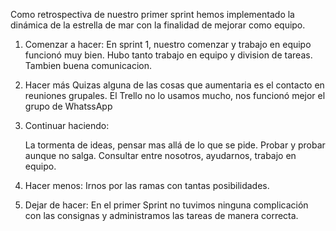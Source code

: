 Como retrospectiva de nuestro primer sprint hemos implementado la dinámica de la estrella de mar con la finalidad de mejorar como equipo.

1. Comenzar a hacer:
En sprint 1, nuestro comenzar y trabajo en equipo funcionó muy bien. 
Hubo tanto trabajo en equipo y  division de tareas.
Tambien buena comunicacion.

2. Hacer más
    Quizas alguna de las cosas que aumentaria es el contacto en reuniones grupales.
    El Trello no lo usamos mucho, nos funcionó mejor el grupo de WhatssApp

3. Continuar haciendo:

    La tormenta de ideas, pensar mas allá de lo que se pide.
    Probar y probar aunque no salga.
    Consultar entre nosotros, ayudarnos, trabajo en equipo.
    
4. Hacer menos:
    Irnos por las ramas con tantas posibilidades.

5. Dejar de hacer: 
    En el primer Sprint no tuvimos ninguna complicación con las consignas y administramos las tareas de manera correcta.

